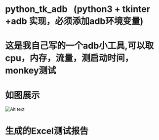 # python_tk_adb    (python3 + tkinter +adb 实现，必须添加adb环境变量)
# 这是我自己写的一个adb小工具,可以取cpu，内存，流量，测启动时间，monkey测试
# 
# 如图展示
![Alt text](https://github.com/liwanlei/python_tk_adb/blob/master/11.png)
# 生成的Excel测试报告
